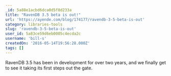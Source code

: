 ```yaml
---
_id: 5a88e1acbd6dca0d5f0d233a
title: "RavenDB 3.5 beta is out!"
url: 'https://ayende.com/blog/174177/ravendb-3-5-beta-is-out'
category: libraries-tools
slug: 'ravendb-3-5-beta-is-out'
user_id: 5a83ce59d6eb0005c4ecda2c
username: 'bill-s'
createdOn: '2016-05-14T19:56:28.000Z'
tags: []
---
```


RavenDB 3.5 has been in development for over two years, and we finally get to see it taking its first steps out the gate.
